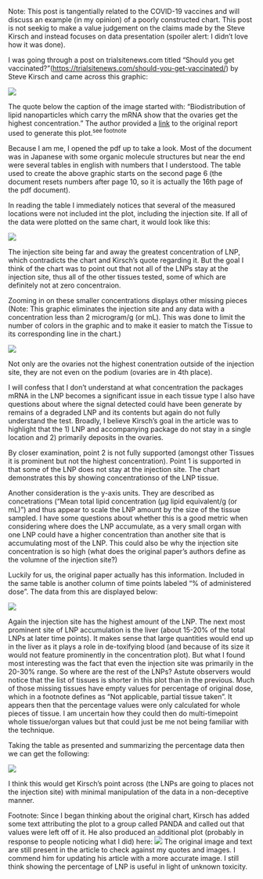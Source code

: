 Note: This post is tangentially related to the COVID-19 vaccines and
will discuss an example (in my opinion) of a poorly constructed chart.
This post is not seekig to make a value judgement on the claims made by
the Steve Kirsch and instead focuses on data presentation (spoiler
alert: I didn’t love how it was done).

I was going through a post on trialsitenews.com titled “Should you get
vaccinated?”(<https://trialsitenews.com/should-you-get-vaccinated/>) by
Steve Kirsch and came across this graphic:

![](trialsite_docs/original_image.png)

The quote below the caption of the image started with: “Biodistribution
of lipid nanoparticles which carry the mRNA show that the ovaries get
the highest concentration.” The author provided a
[link](https://trialsitenews.com/wp-content/uploads/2021/06/Pfizer-report_Japanese-government.pdf)
to the original report used to generate this plot.<sup>see
footnote</sup>

Because I am me, I opened the pdf up to take a look. Most of the
document was in Japanese with some organic molecule structures but near
the end were several tables in english with numbers that I understood.
The table used to create the above graphic starts on the second page 6
(the document resets numbers after page 10, so it is actually the 16th
page of the pdf document).

In reading the table I immediately notices that several of the measured
locations were not included int the plot, including the injection site.
If all of the data were plotted on the same chart, it would look like
this:

![](readme_files/figure-gfm/unnamed-chunk-1-1.png)<!-- -->

The injection site being far and away the greatest concentration of LNP,
which contradicts the chart and Kirsch’s quote regarding it. But the
goal I think of the chart was to point out that not all of the LNPs stay
at the injection site, thus all of the other tissues tested, some of
which are definitely not at zero concentraion.

Zooming in on these smaller concentrations displays other missing pieces
(Note: This graphic eliminates the injection site and any data with a
concentration less than 2 microgram/g (or mL). This was done to limit
the number of colors in the graphic and to make it easier to match the
Tissue to its corresponding line in the chart.)

![](readme_files/figure-gfm/unnamed-chunk-2-1.png)<!-- -->

Not only are the ovaries not the highest conentration outside of the
injection site, they are not even on the podium (ovaries are in 4th
place).

I will confess that I don’t understand at what concentration the
packages mRNA in the LNP becomes a significant issue in each tissue type
I also have questions about where the signal detected could have been
generate by remains of a degraded LNP and its contents but again do not
fully understand the test. Broadly, I believe Kirsch’s goal in the
article was to highlight that the 1) LNP and accompanying package do not
stay in a single location and 2) primarily deposits in the ovaries.

By closer examination, point 2 is not fully supported (amongst other
Tissues it is prominent but not the highest concentration). Point 1 is
supported in that some of the LNP does not stay at the injection site.
The chart demonstrates this by showing concentrationso of the LNP
tissue.

Another consideration is the y-axis units. They are described as
concetrations (“Mean total lipid concentration (μg lipid equivalent/g
(or mL)”) and thus appear to scale the LNP amount by the size of the
tissue sampled. I have some questions about whether this is a good
metric when considering where does the LNP accumulate, as a very small
organ with one LNP could have a higher concentration than another site
that is accumulating most of the LNP. This could also be why the
injection site concentration is so high (what does the original paper’s
authors define as the volumne of the injection site?)

Luckily for us, the original paper actually has this information.
Included in the same table is another column of time points labeled “%
of administered dose”. The data from this are displayed below:

![](readme_files/figure-gfm/unnamed-chunk-3-1.png)<!-- -->

Again the injection site has the highest amount of the LNP. The next
most prominent site of LNP accumulation is the liver (about 15-20% of
the total LNPs at later time points). It makes sense that large
quantities would end up in the liver as it plays a role in de-toxifying
blood (and because of its size it would not feature prominently in the
concentration plot). But what I found most interesting was the fact that
even the injection site was primarily in the 20-30% range. So where are
the rest of the LNPs? Astute observers would notice that the list of
tissues is shorter in this plot than in the previous. Much of those
missing tissues have empty values for percentage of original dose, which
in a footnote defines as “Not applicable, partial tissue taken”. It
appears then that the percentage values were only calculated for whole
pieces of tissue. I am uncertain how they could then do multi-timepoint
whole tissue/organ values but that could just be me not being familiar
with the technique.

Taking the table as presented and summarizing the percentage data then
we can get the following:

![](readme_files/figure-gfm/percent_summary-1.png)<!-- -->

I think this would get Kirsch’s point across (the LNPs are going to
places not the injection site) with minimal manipulation of the data in
a non-deceptive manner.

Footnote: Since I began thinking about the original chart, Kirsch has
added some text attributing the plot to a group called PANDA and called
out that values were left off of it. He also produced an additional plot
(probably in response to people noticing what I did) here:
![](trialsite_docs/revised_image.png) The original image and text are
still present in the article to check against my quotes and images. I
commend him for updating his article with a more accurate image. I still
think showing the percentage of LNP is useful in light of unknown
toxicity.
